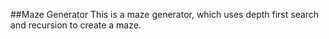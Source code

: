 ##Maze Generator
This is a maze generator, which uses depth first search and recursion to create a maze.

